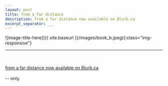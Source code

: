 ```yaml
---
layout: post
title: from a far distance
description: from a far distance now available on Blurb.ca
excerpt_separator: ___
---
```

  ![image-title-here]({{ site.baseurl }}/images/book_b.jpeg){:class="img-responsive"}
  ___
  <br/>
  <br/>
  <a href="https://www.blurb.ca/b/11217295-from-a-far-distance">from a far distance now available on Blurb.ca</a>
  <br/>
  <br/>
  -- only.
